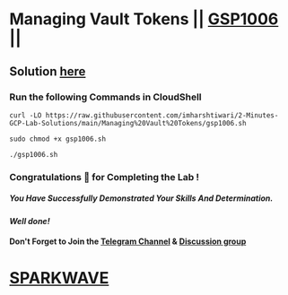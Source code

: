 # Managing Vault Tokens || [GSP1006](https://www.cloudskillsboost.google/focuses/32201?parent=catalog) ||

## Solution [here](https://youtu.be/cTM4WCFutHM)

### Run the following Commands in CloudShell

```
curl -LO https://raw.githubusercontent.com/imharshtiwari/2-Minutes-GCP-Lab-Solutions/main/Managing%20Vault%20Tokens/gsp1006.sh

sudo chmod +x gsp1006.sh

./gsp1006.sh
```

### Congratulations 🎉 for Completing the Lab !

##### *You Have Successfully Demonstrated Your Skills And Determination.*

#### *Well done!*

#### Don't Forget to Join the [Telegram Channel](https://t.me/sparkwave.01) & [Discussion group](https://t.me/sparkwave.01chats)

# [SPARKWAVE](https://www.youtube.com/@sparkwave.01)
